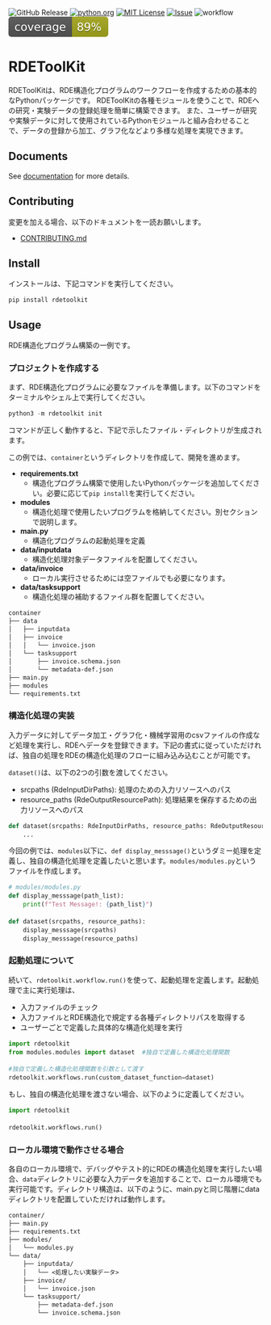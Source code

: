![GitHub Release](https://img.shields.io/github/v/release/nims-mdpf/rdetoolkit)
[![python.org](https://img.shields.io/badge/Python-3.9%7C3.10%7C3.11-%233776AB?logo=python)](https://www.python.org/downloads/release/python-3917/)
[![MIT License](https://img.shields.io/badge/license-MIT-green)](https://github.com/nims-mdpf/rdetoolkit/blob/main/LICENSE)
[![Issue](https://img.shields.io/badge/issue_tracking-github-orange)](https://github.com/nims-mdpf/rdetoolkit/issues)
![workflow](https://github.com/nims-mdpf/rdetoolkit/actions/workflows/main.yml/badge.svg)
![coverage](docs/img/coverage.svg)

# RDEToolKit

RDEToolKitは、RDE構造化プログラムのワークフローを作成するための基本的なPythonパッケージです。
RDEToolKitの各種モジュールを使うことで、RDEへの研究・実験データの登録処理を簡単に構築できます。
また、ユーザーが研究や実験データに対して使用されているPythonモジュールと組み合わせることで、データの登録から加工、グラフ化などより多様な処理を実現できます。

## Documents

See [documentation](https://nims-mdpf.github.io/rdetoolkit/) for more details.

## Contributing

変更を加える場合、以下のドキュメントを一読お願いします。

- [CONTRIBUTING.md](https://github.com/nims-mdpf/rdetoolkit/blob/main/CONTRIBUTING.md)

## Install

インストールは、下記コマンドを実行してください。

```shell
pip install rdetoolkit
```

## Usage

RDE構造化プログラム構築の一例です。

### プロジェクトを作成する

まず、RDE構造化プログラムに必要なファイルを準備します。以下のコマンドをターミナルやシェル上で実行してください。

```python
python3 -m rdetoolkit init
```

コマンドが正しく動作すると、下記で示したファイル・ディレクトリが生成されます。

この例では、`container`というディレクトリを作成して、開発を進めます。

- **requirements.txt**
  - 構造化プログラム構築で使用したいPythonパッケージを追加してください。必要に応じて`pip install`を実行してください。
- **modules**
  - 構造化処理で使用したいプログラムを格納してください。別セクションで説明します。
- **main.py**
  - 構造化プログラムの起動処理を定義
- **data/inputdata**
  - 構造化処理対象データファイルを配置してください。
- **data/invoice**
  - ローカル実行させるためには空ファイルでも必要になります。
- **data/tasksupport**
  - 構造化処理の補助するファイル群を配置してください。

```shell
container
├── data
│   ├── inputdata
│   ├── invoice
│   │   └── invoice.json
│   └── tasksupport
│       ├── invoice.schema.json
│       └── metadata-def.json
├── main.py
├── modules
└── requirements.txt
```

### 構造化処理の実装

入力データに対してデータ加工・グラフ化・機械学習用のcsvファイルの作成など処理を実行し、RDEへデータを登録できます。下記の書式に従っていただければ、独自の処理をRDEの構造化処理のフローに組み込み込むことが可能です。

`dataset()`は、以下の2つの引数を渡してください。

- srcpaths (RdeInputDirPaths): 処理のための入力リソースへのパス
- resource_paths (RdeOutputResourcePath): 処理結果を保存するための出力リソースへのパス

```python
def dataset(srcpaths: RdeInputDirPaths, resource_paths: RdeOutputResourcePath):
    ...
```

今回の例では、`modules`以下に、`def display_messsage()`というダミー処理を定義し、独自の構造化処理を定義したいと思います。`modules/modules.py`というファイルを作成します。

```python
# modules/modules.py
def display_messsage(path_list):
    print(f"Test Message!: {path_list}")

def dataset(srcpaths, resource_paths):
    display_messsage(srcpaths)
    display_messsage(resource_paths)
```

### 起動処理について

続いて、`rdetoolkit.workflow.run()`を使って、起動処理を定義します。起動処理で主に実行処理は、

- 入力ファイルのチェック
- 入力ファイルとRDE構造化で規定する各種ディレクトリパスを取得する
- ユーザーごとで定義した具体的な構造化処理を実行

```python
import rdetoolkit
from modules.modules import dataset  #独自で定義した構造化処理関数

#独自で定義した構造化処理関数を引数として渡す
rdetoolkit.workflows.run(custom_dataset_function=dataset)
```

もし、独自の構造化処理を渡さない場合、以下のように定義してください。

```python
import rdetoolkit

rdetoolkit.workflows.run()
```

### ローカル環境で動作させる場合

各自のローカル環境で、デバッグやテスト的にRDEの構造化処理を実行したい場合、`data`ディレクトリに必要な入力データを追加することで、ローカル環境でも実行可能です。ディレクトリ構造は、以下のように、main.pyと同じ階層にdataディレクトリを配置していただければ動作します。

```shell
container/
├── main.py
├── requirements.txt
├── modules/
│   └── modules.py
└── data/
    ├── inputdata/
    │   └── <処理したい実験データ>
    ├── invoice/
    │   └── invoice.json
    └── tasksupport/
        ├── metadata-def.json
        └── invoice.schema.json
```
